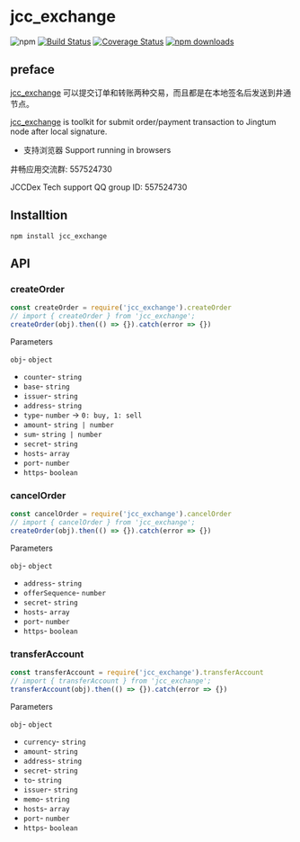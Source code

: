 # jcc_exchange

![npm](https://img.shields.io/npm/v/jcc_exchange.svg)
[![Build Status](https://travis-ci.com/JCCDex/jcc_exchange.svg?branch=master)](https://travis-ci.com/JCCDex/jcc_exchange)
[![Coverage Status](https://coveralls.io/repos/github/JCCDex/jcc_exchange/badge.svg?branch=master)](https://coveralls.io/github/JCCDex/jcc_exchange?branch=master)
[![npm downloads](https://img.shields.io/npm/dm/jcc_exchange.svg)](http://npm-stat.com/charts.html?package=jcc_exchange)

## preface

[jcc_exchange](https://github.com/JCCDex/jcc_exchange) 可以提交订单和转账两种交易，而且都是在本地签名后发送到井通节点。

[jcc_exchange](https://github.com/JCCDex/jcc_exchange) is toolkit for submit order/payment transaction to Jingtum node after local signature.

* 支持浏览器 Support running in browsers 

井畅应用交流群: 557524730

JCCDex Tech support QQ group ID: 557524730

## Installtion

```shell
npm install jcc_exchange
```

## API

### createOrder

```javascript
const createOrder = require('jcc_exchange').createOrder
// import { createOrder } from 'jcc_exchange';
createOrder(obj).then(() => {}).catch(error => {})
```

Parameters

`obj`- `object`

- `counter`- `string`
- `base`- `string`
- `issuer`- `string`
- `address`- `string`
- `type`- `number` -> `0: buy, 1: sell`
- `amount`- `string | number`
- `sum`- `string | number`
- `secret`- `string`
- `hosts`- `array`
- `port`- `number`
- `https`- `boolean`

### cancelOrder

```javascript
const cancelOrder = require('jcc_exchange').cancelOrder
// import { cancelOrder } from 'jcc_exchange';
createOrder(obj).then(() => {}).catch(error => {})
```

Parameters

`obj`- `object`

- `address`- `string`
- `offerSequence`- `number`
- `secret`- `string`
- `hosts`- `array`
- `port`- `number`
- `https`- `boolean`

### transferAccount

```javascript
const transferAccount = require('jcc_exchange').transferAccount
// import { transferAccount } from 'jcc_exchange';
transferAccount(obj).then(() => {}).catch(error => {})
```

Parameters

`obj`- `object`

- `currency`- `string`
- `amount`- `string`
- `address`- `string`
- `secret`- `string`
- `to`- `string`
- `issuer`- `string`
- `memo`- `string`
- `hosts`- `array`
- `port`- `number`
- `https`- `boolean`